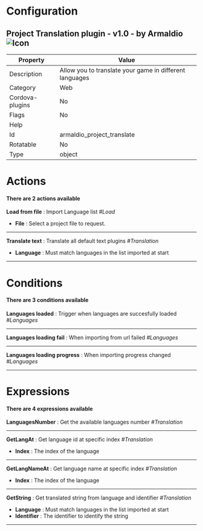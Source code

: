 # Configuration
## Project Translation plugin - v1.0 - by Armaldio<img src='PluginIcon.ico' alt='Icon'>
Property | Value
--- | ---
Description | Allow you to translate your game in different languages
Category | Web
Cordova-plugins | No
Flags | No
Help | 
Id | armaldio_project_translate
Rotatable | No
Type | object

# Actions
#### There are 2 actions available
**Load from file** : Import Language list *#Load*

* **File** : Select a project file to request.

---

**Translate text** : Translate all default text plugins *#Translation*

* **Language** : Must match languages in the list imported at start

---

# Conditions
#### There are 3 conditions available
**Languages loaded** : Trigger when languages are succesfully loaded *#Languages*


---

**Languages loading fail** : When importing from url failed *#Languages*


---

**Languages loading progress** : When importing progress changed *#Languages*


---

# Expressions
#### There are 4 expressions available
**LanguagesNumber** : Get the available languages number *#Translation*


---

**GetLangAt** : Get language id at specific index *#Translation*

* **Index** : The index of the language

---

**GetLangNameAt** : Get language name at specific index *#Translation*

* **Index** : The index of the language

---

**GetString** : Get translated string from language and identifier *#Translation*

* **Language** : Must match languages in the list imported at start
* **Identifier** : The identifier to identify the string

---



